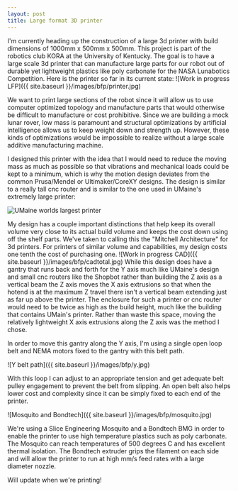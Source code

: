 ```yaml
---
layout: post
title: Large format 3D printer
---
```


I'm currently heading up the construction of a large 3d printer with build dimensions of 1000mm x 500mm x 500mm. This project is part of the robotics club KORA at the University of Kentucky. The goal is to have a large scale 3d printer that can manufacture large parts for our robot out of durable yet lightweight plastics like poly carbonate for the NASA Lunabotics Competition. Here is the printer so far in its current state:
![Work in progress LFP]({{ site.baseurl }}/images/bfp/printer.jpg)

We want to print large sections of the robot since it will allow us to use computer optimized topology and manufacture parts that would otherwise be difficult to manufacture or cost prohibitive. Since we are building a mock lunar rover, low mass is paramount and structural optimizations by artificial intelligence allows us to keep weight down and strength up. However, these kinds of optimizations would be impossible to realize without a large scale additive manufacturing machine. 

I designed this printer with the idea that I would need to reduce the moving mass as much as possible so that vibrations and mechanical loads could be kept to a minimum, which is why the motion design deviates from the common Prusa/Mendel or Ultimaker/CoreXY designs. The design is similar to a really tall cnc router and is similar to the one used in UMaine's extremely large printer:

![UMaine worlds largest printer](https://www.mainebiz.biz/sites/default/files/styles/article_small_cover_image/public/2019-10/printer.jpg?h=d0188153&itok=0_O0zlf9)

My design has a couple important distinctions that help keep its overall volume very close to its actual build volume and keeps the cost down using off the shelf parts. We've taken to calling this the "Mitchell Architecture" for 3d printers. For printers of similar volume and capabilities, my design costs one tenth the cost of purchasing one.
![Work in progress CAD]({{ site.baseurl }}/images/bfp/cadtotal.jpg)
While this design does have a gantry that runs back and forth for the Y axis much like UMaine's design and small cnc routers like the Shopbot rather than building the Z axis as a vertical beam the Z axis moves the X axis extrusions so that when the hotend is at the maximum Z travel there isn't a vertical beam extending just as far up above the printer. The enclosure for such a printer or cnc router would need to be twice as high as the build height, much like the building that contains UMain's printer. Rather than waste this space, moving the relatively lightweight X axis extrusions along the Z axis was the method I chose.

In order to move this gantry along the Y axis, I'm using a single open loop belt and NEMA motors fixed to the gantry with this belt path. 

![Y belt path]({{ site.baseurl }}/images/bfp/y.jpg)

With this loop I can adjust to an appropriate tension and get adequate belt pulley engagement to prevent the belt from slipping. An open belt also helps lower cost and complexity since it can be simply fixed to each end of the printer.

![Mosquito and Bondtech]({{ site.baseurl }}/images/bfp/mosquito.jpg)

We're using a Slice Engineering Mosquito and a Bondtech BMG in order to enable the printer to use high temperature plastics such as poly carbonate. The Mosquito can reach temperatures of 500 degrees C and has excellent thermal isolation. The Bondtech extruder grips the filament on each side and will allow the printer to run at high mm/s feed rates with a large diameter nozzle.

Will update when we're printing!